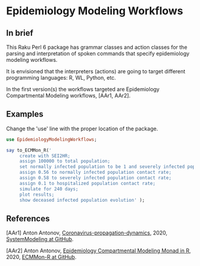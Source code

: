 # Epidemiology Modeling Workflows

## In brief

This Raku Perl 6 package has grammar classes and action classes for the parsing and
interpretation of spoken commands that specify epidemiology modeling workflows.

It is envisioned that the interpreters (actions) are going to target different
programming languages: R, WL, Python, etc.

In the first version(s) the workflows targeted are
Epidemiology Compartmental Modeling workflows, \[AAr1, AAr2\].

## Examples

Change the 'use' line with the proper location of the package.

```raku
use EpidemiologyModelingWorkflows;

say to_ECMMon_R('
     create with SEI2HR;
     assign 100000 to total population;
     set normally infected population to be 1 and severely infected population to be 1;
     assign 0.56 to normally infected population contact rate;
     assign 0.58 to severely infected population contact rate;
     assign 0.1 to hospitalized population contact rate;  
     simulate for 240 days;
     plot results;
     show deceased infected population evolution' );
```

## References 

\[AAr1\] Anton Antonov, 
[Coronavirus-propagation-dynamics](../../Projects/Coronavirus-propagation-dynamics), 
2020,
[SystemModeling at GitHub](https://github.com/antononcube/SystemModeling).
 
\[AAr2\] Anton Antonov, 
[Epidemiology Compartmental Modeling Monad in R](https://github.com/antononcube/ECMMon-R), 
2020,
[ECMMon-R at GitHub](https://github.com/antononcube/ECMMon-R). 
 